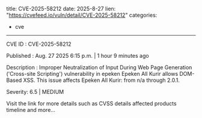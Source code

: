  
title: CVE-2025-58212
date: 2025-8-27
lien: "https://cvefeed.io/vuln/detail/CVE-2025-58212"
categories:
  - cve
---

CVE ID : CVE-2025-58212

Published :  Aug. 27
2025
6:15 p.m. | 1 hour
9 minutes ago

Description : Improper Neutralization of Input During Web Page Generation ('Cross-site Scripting') vulnerability in epeken Epeken All Kurir allows DOM-Based XSS. This issue affects Epeken All Kurir: from n/a through 2.0.1.

Severity: 6.5 | MEDIUM

Visit the link for more details
such as CVSS details
affected products
timeline
and more...
